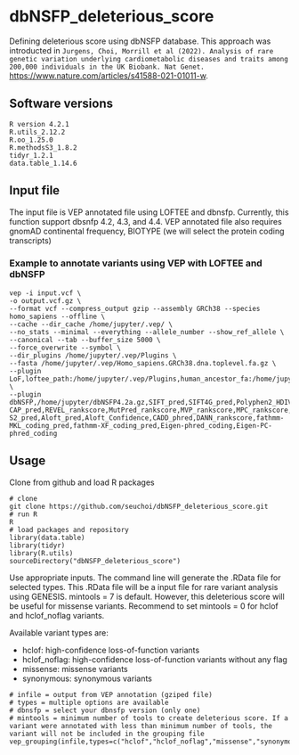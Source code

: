 # dbNSFP_deleterious_score
Defining deleterious score using dbNSFP database. This approach was introducted in ```Jurgens, Choi, Morrill et al (2022). Analysis of rare genetic variation underlying cardiometabolic diseases and traits among 200,000 individuals in the UK Biobank. Nat Genet.``` https://www.nature.com/articles/s41588-021-01011-w.

## Software versions
```
R version 4.2.1
R.utils_2.12.2
R.oo_1.25.0
R.methodsS3_1.8.2
tidyr_1.2.1
data.table_1.14.6
```

## Input file
The input file is VEP annotated file using LOFTEE and dbnsfp. Currently, this function support dbsnfp 4.2, 4.3, and 4.4. VEP annotated file also requires gnomAD continental frequency, BIOTYPE (we will select the protein coding transcripts)

### Example to annotate variants using VEP with LOFTEE and dbNSFP
```
vep -i input.vcf \
-o output.vcf.gz \
--format vcf --compress_output gzip --assembly GRCh38 --species homo_sapiens --offline \
--cache --dir_cache /home/jupyter/.vep/ \
--no_stats --minimal --everything --allele_number --show_ref_allele \
--canonical --tab --buffer_size 5000 \
--force_overwrite --symbol \
--dir_plugins /home/jupyter/.vep/Plugins \
--fasta /home/jupyter/.vep/Homo_sapiens.GRCh38.dna.toplevel.fa.gz \
--plugin LoF,loftee_path:/home/jupyter/.vep/Plugins,human_ancestor_fa:/home/jupyter/loftee_data/human_ancestor.fa.gz,gerp_bigwig:/home/jupyter/loftee_data/gerp_conservation_scores.homo_sapiens.GRCh38.bw,conservation_file:/home/jupyter/loftee_data/loftee.sql \
--plugin dbNSFP,/home/jupyter/dbNSFP4.2a.gz,SIFT_pred,SIFT4G_pred,Polyphen2_HDIV_pred,Polyphen2_HVAR_pred,LRT_pred,MutationTaster_pred,MutationAssessor_pred,FATHMM_pred,PROVEAN_pred,VEST4_rankscore,MetaSVM_pred,MetaLR_pred,M-CAP_pred,REVEL_rankscore,MutPred_rankscore,MVP_rankscore,MPC_rankscore,PrimateAI_pred,DEOGEN2_pred,BayesDel_addAF_pred,BayesDel_noAF_pred,ClinPred_pred,LIST-S2_pred,Aloft_pred,Aloft_Confidence,CADD_phred,DANN_rankscore,fathmm-MKL_coding_pred,fathmm-XF_coding_pred,Eigen-phred_coding,Eigen-PC-phred_coding
```

## Usage
Clone from github and load R packages
```
# clone
git clone https://github.com/seuchoi/dbNSFP_deleterious_score.git
# run R
R
# load packages and repository
library(data.table)
library(tidyr)
library(R.utils)
sourceDirectory("dbNSFP_deleterious_score")
```
Use appropriate inputs. The command line will generate the .RData file for selected types. This .RData file will be a input file for rare variant analysis using GENESIS. mintools = 7 is default. However, this deleterious score will be useful for missense variants. Recommend to set mintools = 0 for hclof and hclof_noflag variants.

Available variant types are:

  - hclof: high-confidence loss-of-function variants
  - hclof_noflag: high-confidence loss-of-function variants without any flag
  - missense: missense variants
  - synonymous: synonymous variants

```
# infile = output from VEP annotation (gziped file)
# types = multiple options are available
# dbnsfp = select your dbnsfp version (only one)
# mintools = minimum number of tools to create deleterious score. If a variant were annotated with less than minimum number of tools, the variant will not be included in the grouping file  
vep_grouping(infile,types=c("hclof","hclof_noflag","missense","synonymous"),dbnsfp=c(4.2,4.3,4.4),mintools=7)
```
